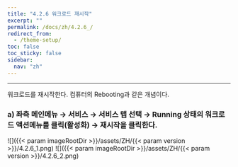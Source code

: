 ```yaml
---
title: "4.2.6 워크로드 재시작"
excerpt: ""
permalink: /docs/zh/4.2.6_/
redirect_from:
  - /theme-setup/
toc: false
toc_sticky: false
sidebar:
  nav: "zh"
---
```


---
워크로드를 재시작한다. 컴퓨터의 Rebooting과 같은 개념이다.

### a\) 좌측 메인메뉴 → 서비스 → 서비스 맵 선택 → Running 상태의 워크로드 액션메뉴를 클릭\(활성화\) → 재시작을 클릭한다.
![]({{< param imageRootDir >}}/assets/ZH/{{< param version >}}/4.2.6_1.png)
![]({{< param imageRootDir >}}/assets/ZH/{{< param version >}}/4.2.6_2.png)
